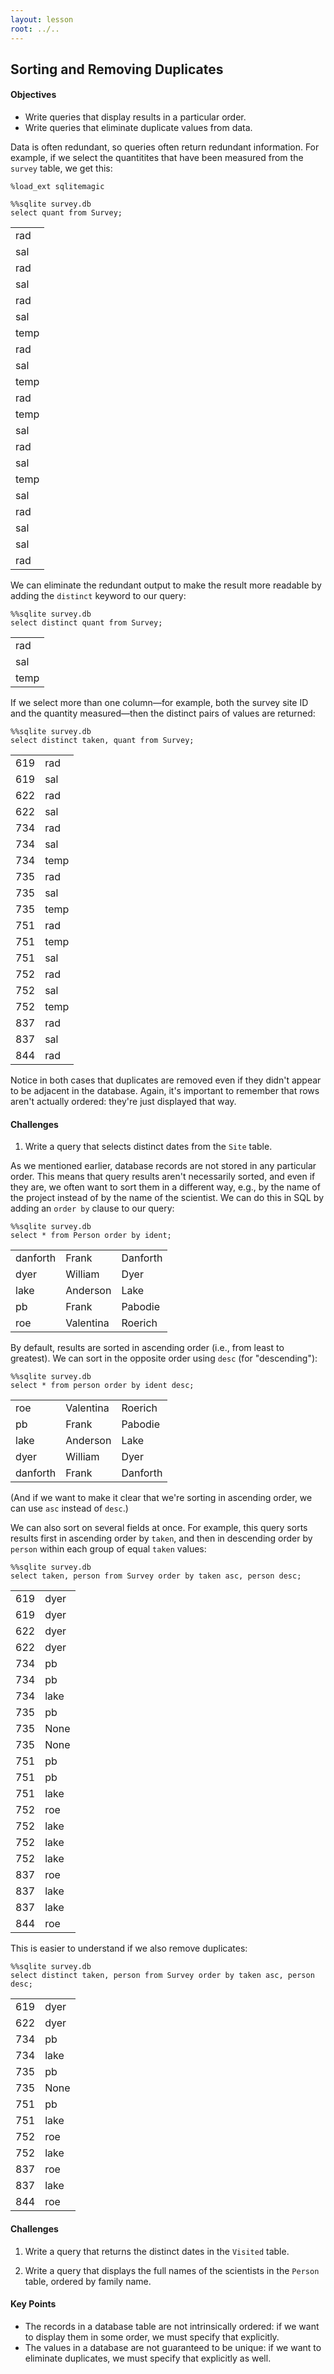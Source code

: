 ```yaml
---
layout: lesson
root: ../..
---
```


## Sorting and Removing Duplicates


<div class="objectives">
<h4 id="objectives">Objectives</h4>
<ul>
<li>Write queries that display results in a particular order.</li>
<li>Write queries that eliminate duplicate values from data.</li>
</ul>
</div>


<div>
<p>Data is often redundant,
so queries often return redundant information.
For example,
if we select the quantitites that have been measured
from the <code>survey</code> table,
we get this:</p>
</div>


<pre class="in"><code>%load_ext sqlitemagic</code></pre>


<pre class="in"><code>%%sqlite survey.db
select quant from Survey;</code></pre>

<div class="out"><table>
<tr><td>rad</td></tr>
<tr><td>sal</td></tr>
<tr><td>rad</td></tr>
<tr><td>sal</td></tr>
<tr><td>rad</td></tr>
<tr><td>sal</td></tr>
<tr><td>temp</td></tr>
<tr><td>rad</td></tr>
<tr><td>sal</td></tr>
<tr><td>temp</td></tr>
<tr><td>rad</td></tr>
<tr><td>temp</td></tr>
<tr><td>sal</td></tr>
<tr><td>rad</td></tr>
<tr><td>sal</td></tr>
<tr><td>temp</td></tr>
<tr><td>sal</td></tr>
<tr><td>rad</td></tr>
<tr><td>sal</td></tr>
<tr><td>sal</td></tr>
<tr><td>rad</td></tr>
</table></div>


<div>
<p>We can eliminate the redundant output
to make the result more readable
by adding the <code>distinct</code> keyword
to our query:</p>
</div>


<pre class="in"><code>%%sqlite survey.db
select distinct quant from Survey;</code></pre>

<div class="out"><table>
<tr><td>rad</td></tr>
<tr><td>sal</td></tr>
<tr><td>temp</td></tr>
</table></div>


<div>
<p>If we select more than one column&mdash;for example,
both the survey site ID and the quantity measured&mdash;then
the distinct pairs of values are returned:</p>
</div>


<pre class="in"><code>%%sqlite survey.db
select distinct taken, quant from Survey;</code></pre>

<div class="out"><table>
<tr><td>619</td><td>rad</td></tr>
<tr><td>619</td><td>sal</td></tr>
<tr><td>622</td><td>rad</td></tr>
<tr><td>622</td><td>sal</td></tr>
<tr><td>734</td><td>rad</td></tr>
<tr><td>734</td><td>sal</td></tr>
<tr><td>734</td><td>temp</td></tr>
<tr><td>735</td><td>rad</td></tr>
<tr><td>735</td><td>sal</td></tr>
<tr><td>735</td><td>temp</td></tr>
<tr><td>751</td><td>rad</td></tr>
<tr><td>751</td><td>temp</td></tr>
<tr><td>751</td><td>sal</td></tr>
<tr><td>752</td><td>rad</td></tr>
<tr><td>752</td><td>sal</td></tr>
<tr><td>752</td><td>temp</td></tr>
<tr><td>837</td><td>rad</td></tr>
<tr><td>837</td><td>sal</td></tr>
<tr><td>844</td><td>rad</td></tr>
</table></div>


<div>
<p>Notice in both cases that duplicates are removed
even if they didn&#39;t appear to be adjacent in the database.
Again,
it&#39;s important to remember that rows aren&#39;t actually ordered:
they&#39;re just displayed that way.</p>
</div>


<div>
<h4 id="challenges">Challenges</h4>
<ol>
<li>Write a query that selects distinct dates from the <code>Site</code> table.</li>
</ol>
</div>


<div>
<p>As we mentioned earlier,
database records are not stored in any particular order.
This means that query results aren&#39;t necessarily sorted,
and even if they are,
we often want to sort them in a different way,
e.g., by the name of the project instead of by the name of the scientist.
We can do this in SQL by adding an <code>order by</code> clause to our query:</p>
</div>


<pre class="in"><code>%%sqlite survey.db
select * from Person order by ident;</code></pre>

<div class="out"><table>
<tr><td>danforth</td><td>Frank</td><td>Danforth</td></tr>
<tr><td>dyer</td><td>William</td><td>Dyer</td></tr>
<tr><td>lake</td><td>Anderson</td><td>Lake</td></tr>
<tr><td>pb</td><td>Frank</td><td>Pabodie</td></tr>
<tr><td>roe</td><td>Valentina</td><td>Roerich</td></tr>
</table></div>


<div>
<p>By default,
results are sorted in ascending order
(i.e.,
from least to greatest).
We can sort in the opposite order using <code>desc</code> (for &quot;descending&quot;):</p>
</div>


<pre class="in"><code>%%sqlite survey.db
select * from person order by ident desc;</code></pre>

<div class="out"><table>
<tr><td>roe</td><td>Valentina</td><td>Roerich</td></tr>
<tr><td>pb</td><td>Frank</td><td>Pabodie</td></tr>
<tr><td>lake</td><td>Anderson</td><td>Lake</td></tr>
<tr><td>dyer</td><td>William</td><td>Dyer</td></tr>
<tr><td>danforth</td><td>Frank</td><td>Danforth</td></tr>
</table></div>


<div>
<p>(And if we want to make it clear that we&#39;re sorting in ascending order,
we can use <code>asc</code> instead of <code>desc</code>.)</p>
<p>We can also sort on several fields at once.
For example,
this query sorts results first in ascending order by <code>taken</code>,
and then in descending order by <code>person</code>
within each group of equal <code>taken</code> values:</p>
</div>


<pre class="in"><code>%%sqlite survey.db
select taken, person from Survey order by taken asc, person desc;</code></pre>

<div class="out"><table>
<tr><td>619</td><td>dyer</td></tr>
<tr><td>619</td><td>dyer</td></tr>
<tr><td>622</td><td>dyer</td></tr>
<tr><td>622</td><td>dyer</td></tr>
<tr><td>734</td><td>pb</td></tr>
<tr><td>734</td><td>pb</td></tr>
<tr><td>734</td><td>lake</td></tr>
<tr><td>735</td><td>pb</td></tr>
<tr><td>735</td><td>None</td></tr>
<tr><td>735</td><td>None</td></tr>
<tr><td>751</td><td>pb</td></tr>
<tr><td>751</td><td>pb</td></tr>
<tr><td>751</td><td>lake</td></tr>
<tr><td>752</td><td>roe</td></tr>
<tr><td>752</td><td>lake</td></tr>
<tr><td>752</td><td>lake</td></tr>
<tr><td>752</td><td>lake</td></tr>
<tr><td>837</td><td>roe</td></tr>
<tr><td>837</td><td>lake</td></tr>
<tr><td>837</td><td>lake</td></tr>
<tr><td>844</td><td>roe</td></tr>
</table></div>


<div>
<p>This is easier to understand if we also remove duplicates:</p>
</div>


<pre class="in"><code>%%sqlite survey.db
select distinct taken, person from Survey order by taken asc, person desc;</code></pre>

<div class="out"><table>
<tr><td>619</td><td>dyer</td></tr>
<tr><td>622</td><td>dyer</td></tr>
<tr><td>734</td><td>pb</td></tr>
<tr><td>734</td><td>lake</td></tr>
<tr><td>735</td><td>pb</td></tr>
<tr><td>735</td><td>None</td></tr>
<tr><td>751</td><td>pb</td></tr>
<tr><td>751</td><td>lake</td></tr>
<tr><td>752</td><td>roe</td></tr>
<tr><td>752</td><td>lake</td></tr>
<tr><td>837</td><td>roe</td></tr>
<tr><td>837</td><td>lake</td></tr>
<tr><td>844</td><td>roe</td></tr>
</table></div>


<div>
<h4 id="challenges">Challenges</h4>
<ol>
<li><p>Write a query that returns the distinct dates in the <code>Visited</code> table.</p>
</li>
<li><p>Write a query that displays the full names of the scientists in the <code>Person</code> table, ordered by family name.</p>
</li>
</ol>
</div>


<div class="keypoints">
<h4 id="key-points">Key Points</h4>
<ul>
<li>The records in a database table are not intrinsically ordered:
if we want to display them in some order,
we must specify that explicitly.</li>
<li>The values in a database are not guaranteed to be unique:
if we want to eliminate duplicates,
we must specify that explicitly as well.</li>
</ul>
</div>
